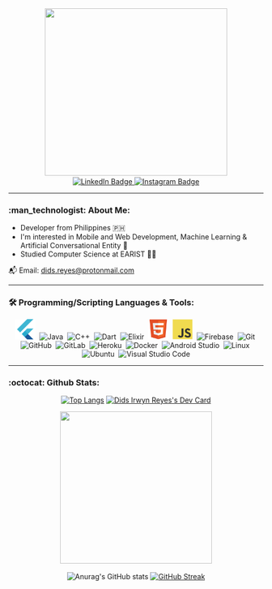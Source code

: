 <div id="header" align="center">
  <img src="https://media.giphy.com/media/VGcVZyreAU2UewDI81/giphy.gif" height = "330" width="360"/>
</div>

<div id="badges" align="center">
  <a href="https://www.linkedin.com/in/dids-irwyn-reyes-605214159" target="_blank"/>
<img src="https://img.shields.io/badge/LinkedIn-blue?style=for-the-badge&logo=linkedin&logoColor=white" alt="LinkedIn Badge"/>
  </a>
  <a href="https://www.instagram.com/p0tatofu/">
<img src="https://img.shields.io/badge/Instagram-E4405F?style=for-the-badge&logo=instagram&logoColor=white" alt="Instagram Badge"/>
  </a>
  <!--
  <a href="https://www.facebook.com/didsirwyn.reyes/">
<img src="https://camo.githubusercontent.com/ae469df0ca892760cf6edd0c12b154d6d18dd56c019ad0fc12d881c17d3db3d3/68747470733a2f2f696d672e736869656c64732e696f2f7374617469632f76313f7374796c653d666f722d7468652d6261646765266d6573736167653d46616365626f6f6b26636f6c6f723d313837374632266c6f676f3d46616365626f6f6b266c6f676f436f6c6f723d464646464646266c6162656c3d" alt="Facebook Badge"/>
  </a>
-->
<!--  <a href="https://t.me/dids-reyes">
 <img src="https://camo.githubusercontent.com/6f137f6e48f123181ee64838b8aa29e5e3cf4e69a8999e7056f4df2e3331c4b9/68747470733a2f2f696d672e736869656c64732e696f2f7374617469632f76313f7374796c653d666f722d7468652d6261646765266d6573736167653d54656c656772616d26636f6c6f723d323641354534266c6f676f3d54656c656772616d266c6f676f436f6c6f723d464646464646266c6162656c3d" alt="Telegram Badge"/>
  </a>
  -->
  <!--<a href="https://open.spotify.com/user/rdids?si=3g1qV3MjRQKM5AF_ecGW0A&utm_source=copy-link">
<img src="https://camo.githubusercontent.com/f63f025c4f4797f4e0cf1904d1c87d02179a369b11948d5023af396d30dcad7b/68747470733a2f2f696d672e736869656c64732e696f2f7374617469632f76313f7374796c653d666f722d7468652d6261646765266d6573736167653d53706f7469667926636f6c6f723d314442393534266c6f676f3d53706f74696679266c6f676f436f6c6f723d464646464646266c6162656c3d" alt="Spotify Badge"/>
  </a>
-->
</div>

<div align="center">
<!--<img src="https://komarev.com/ghpvc/?username=dids-reyes" alt=""/>-->
</div>

<hr/>


<h3>:man_technologist: About Me:</h3>

- Developer from Philippines :philippines:
- I'm interested in Mobile and Web Development, Machine Learning & Artificial Conversational Entity :robot:
- Studied Computer Science at EARIST :man_student:

:mailbox_with_mail: Email: dids.reyes@protonmail.com

<hr/>

### :hammer_and_wrench: Programming/Scripting Languages & Tools:
<div align="center">
<img src="https://github.com/devicons/devicon/blob/master/icons/flutter/flutter-original.svg" title="Flutter" alt="Flutter" width="40" height="40"/>&nbsp;
<img src="https://cdn.jsdelivr.net/gh/devicons/devicon/icons/java/java-original.svg" title="Java" alt="Java" width="40" height="40"/>&nbsp;
<img src="https://cdn.jsdelivr.net/gh/devicons/devicon/icons/cplusplus/cplusplus-original.svg" title="C++" alt="C++" width="40" height="40"/>&nbsp;
<img src="https://cdn.jsdelivr.net/gh/devicons/devicon/icons/dart/dart-original.svg" title="Dart" alt="Dart" width="40" height="40"/>&nbsp;
<img src="https://cdn.jsdelivr.net/gh/devicons/devicon/icons/elixir/elixir-original.svg" title="Elixir" alt="Elixir" width="40" height="40"/>&nbsp;
<!-- UWL
<img src="https://cdn.jsdelivr.net/gh/devicons/devicon/icons/react/react-original.svg" title="React" alt="React" width="40" height="40"/>&nbsp;
<img src="https://github.com/devicons/devicon/blob/master/icons/gatsby/gatsby-original.svg" title="Gatsby"  alt="Gatsby" width="40" height="40"/>&nbsp;
 <img src="https://github.com/devicons/devicon/blob/master/icons/redux/redux-original.svg" title="Redux" alt="Redux " width="40" height="40"/>&nbsp;
 <img src="https://github.com/devicons/devicon/blob/master/icons/amazonwebservices/amazonwebservices-plain-wordmark.svg" title="AWS" alt="AWS" width="40" height="40"/>&nbsp;
<img src="https://cdn.jsdelivr.net/gh/devicons/devicon/icons/css3/css3-original.svg" title="CSS" alt="CSS" width="40" height="40"/>&nbsp;
-->
<img src="https://github.com/devicons/devicon/blob/master/icons/html5/html5-original.svg" title="HTML5" alt="HTML" width="40" height="40"/>&nbsp;
<img src="https://github.com/devicons/devicon/blob/master/icons/javascript/javascript-original.svg" title="JavaScript" alt="JavaScript" width="40" height="40"/>&nbsp;
<img src="https://cdn.jsdelivr.net/gh/devicons/devicon/icons/firebase/firebase-plain.svg" title="Firebase" alt="Firebase" width="40" height="40"/>&nbsp;
<img src="https://cdn.jsdelivr.net/gh/devicons/devicon/icons/git/git-original.svg" title="Git" alt="Git" width="40" height="40"/>&nbsp;
<img src="https://cdn.jsdelivr.net/gh/devicons/devicon/icons/github/github-original.svg" title="GitHub" alt="GitHub" width="40" height="40"/>&nbsp;
<img src="https://cdn.jsdelivr.net/gh/devicons/devicon/icons/gitlab/gitlab-original.svg" title="GitLab" alt="GitLab" width="40" height="40"/>&nbsp;
<img src="https://cdn.jsdelivr.net/gh/devicons/devicon/icons/heroku/heroku-plain.svg" title="Heroku" alt="Heroku" width="40" height="40"/>&nbsp;
<img src="https://cdn.jsdelivr.net/gh/devicons/devicon/icons/docker/docker-original-wordmark.svg" title="Docker" alt="Docker" width="40" height="40"/>&nbsp;
<img src="https://cdn.jsdelivr.net/gh/devicons/devicon/icons/androidstudio/androidstudio-original.svg" title="Android Studio" alt="Android Studio" width="40" height="40"/>&nbsp;
<img src="https://cdn.jsdelivr.net/gh/devicons/devicon/icons/linux/linux-original.svg" title="Linux" alt="Linux" width="40" height="40"/>&nbsp;
<img src="https://cdn.jsdelivr.net/gh/devicons/devicon/icons/ubuntu/ubuntu-plain.svg" title="Ubuntu" alt="Ubuntu" width="40" height="40"/>&nbsp;
<img src="https://cdn.jsdelivr.net/gh/devicons/devicon/icons/vscode/vscode-original.svg" title="Visual Studio Code" alt="Visual Studio Code" width="40" height="40"/>
</div>

<hr/>

### :octocat: Github Stats:

<div align="center">

[![Top Langs](https://github-readme-stats.vercel.app/api/top-langs/?username=dids-reyes&langs_count=8&theme=radical)](https://github.com/anuraghazra/github-readme-stats) <a href="https://app.daily.dev/dids"><img src="https://api.daily.dev/devcards/ce5ad37da6594d2796a52f450555d4b3.png?r=rz2" width="299" alt="Dids Irwyn Reyes's Dev Card"/></a>


<div align="center">
<img src="https://media.giphy.com/media/f6hnhHkks8bk4jwjh3/giphy.gif" height="300" width="300"/>
</div>


![Anurag's GitHub stats](https://github-readme-stats.vercel.app/api?username=dids-reyes&theme=dark&show_icons=true) [![GitHub Streak](http://github-readme-streak-stats.herokuapp.com?user=dids-reyes&theme=green_nur&date_format=M%20j%5B%2C%20Y%5D)](https://git.io/streak-stats)
  
</div>
